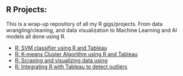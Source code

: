 ## R Projects:

This is a wrap-up repository of all my R gigs/projects. From data wrangling/cleaning, and data visualization to Machine Learning and AI models all done using R.

- [ R: SVM classifier using R and Tableau](https://github.com/taricov/R_SVM_Classifier)<br/>
- [ R: K-means Cluster Algorithm using R and Tableau](https://github.com/taricov/R_K_means_Cluster)<br/>
- [ R: Scraping and visualizing data using](https://github.com/taricov/R_scraping_viz_data)<br/>
- [ R: Integrating R with Tableau to detect outliers](https://github.com/taricov/R_Outlier_Detector)<br/>
